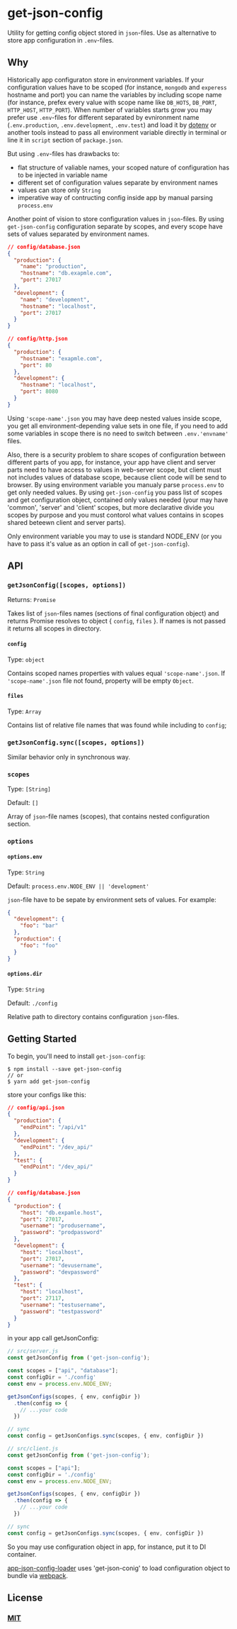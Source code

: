 <!-- [![npm][npm]][npm-url]
[![node][node]][node-url]
[![deps][deps]][deps-url]
[![tests][tests]][tests-url]
[![chat][chat]][chat-url] -->

# get-json-config

Utility for getting config object stored in `json`-files. Use as alternative to
store app configuration in `.env`-files.

## Why

Historically app configuraton store in environment variables. If your configuration values have to be scoped (for instance, `mongodb` and `experess` hostname and port) you can name the variables by including scope name (for instance, prefex every value with scope name like `DB_HOTS`, `DB_PORT`, `HTTP_HOST`, `HTTP_PORT`). When number of variables starts grow you may prefer use `.env`-files for different separated by evnironment name (`.env.production`, `.env.development`, `.env.test`) and load it by [dotenv] or another tools instead to pass all environment variable directly in terminal or line it in `script` section of `package.json`.

But using `.env`-files has drawbacks to:

- flat structure of valiable names, your scoped nature of configuration has to be injected in variable name
- different set of configuration values separate by environment names
- values can store only `String`
- imperative way of contructing config inside app by manual parsing `process.env`

Another point of vision to store configuration values in `json`-files. By using `get-json-config` configuration separate by scopes, and every scope have sets of values separated by environment names.

```json
// config/database.json
{
  "production": {
    "name": "production",
    "hostname": "db.exapmle.com",
    "port": 27017
  },
  "development": {
    "name": "development",
    "hostname": "localhost",
    "port": 27017
  }
}
```

```json
// config/http.json
{
  "production": {
    "hostname": "exapmle.com",
    "port": 80
  },
  "development": {
    "hostname": "localhost",
    "port": 8080
  }
}
```

Using `'scope-name'.json` you may have deep nested values inside scope, you get all environment-depending value sets in one file, if you need to add some variables in scope there is no need to switch between `.env.'envname'` files.

Also, there is a security problem to share scopes of configuration between different parts of you app, for instance, your app have client and server parts need to have access to values in web-server scope, but client must not includes values of database scope, because client code will be send to browser. By using environment variable you manualy parse `process.env` to get only needed values. By using `get-json-config` you pass list of scopes and get configuration object, contained only values needed (your may have 'common', 'server' and 'client' scopes, but more declarative divide you scopes by purpose and you must contorol what values contains in scopes shared beteewn client and server parts).

Only environment variable you may to use is standard NODE_ENV (or you have to pass it's value as an option in call of `get-json-config`).

## API

### `getJsonConfig([scopes, options])`

Returns: `Promise`

Takes list of `json`-files names (sections of final configuration object) and
returns Promise resolves to object { `config`, `files` }. If names is not passed it returns all scopes in directory.

#### `config`

Type: `object`

Contains scoped names properties with values equal `'scope-name'.json`. If `'scope-name'.json` file not found, property will be empty `Object`.

#### `files`

Type: `Array`

Contains list of relative file names that was found while including to `config`;

### `getJsonConfig.sync([scopes, options])`

Similar behavior only in synchronous way.

### `scopes`

Type: `[String]`

Default: `[]`

Array of `json`-file names (scopes), that contains nested configuration section.

### `options`

#### `options.env`

Type: `String`

Default: `process.env.NODE_ENV || 'development'`

`json`-file have to be sepate by environment sets of values. For example:

```json
{
  "development": {
    "foo": "bar"
  },
  "production": {
    "foo": "foo"
  }
}
```

#### `options.dir`

Type: `String`

Default: `./config`

Relative path to directory contains configuration `json`-files.

## Getting Started

To begin, you'll need to install `get-json-config`:

```console
$ npm install --save get-json-config
// or
$ yarn add get-json-config
```

store your configs like this:

```json
// config/api.json
{
  "production": {
    "endPoint": "/api/v1"
  },
  "development": {
    "endPoint": "/dev_api/"
  },
  "test": {
    "endPoint": "/dev_api/"
  }
}
```

```json
// config/database.json
{
  "production": {
    "host": "db.expamle.host",
    "port": 27017,
    "username": "produsername",
    "password": "prodpassword"
  },
  "development": {
    "host": "localhost",
    "port": 27017,
    "username": "devusername",
    "password": "devpassword"
  },
  "test": {
    "host": "localhost",
    "port": 27117,
    "username": "testusername",
    "password": "testpassword"
  }
}
```

in your app call getJsonConfig:

```js
// src/server.js
const getJsonConfig from ('get-json-config');

const scopes = ["api", "database"];
const configDir = './config'
const env = process.env.NODE_ENV;

getJsonConfigs(scopes, { env, configDir })
  .then(config => {
    // ...your code
  })

// sync
const config = getJsonConfigs.sync(scopes, { env, configDir })
```

```js
// src/client.js
const getJsonConfig from ('get-json-config');

const scopes = ["api"];
const configDir = './config'
const env = process.env.NODE_ENV;

getJsonConfigs(scopes, { env, configDir })
  .then(config => {
    // ...your code
  })

// sync
const config = getJsonConfigs.sync(scopes, { env, configDir })
```

So you may use configuration object in app, for instance, put it to DI container.

[app-json-config-loader] uses 'get-json-conig' to load configuration object to bundle via [webpack].

## License

### [MIT](./LICENSE)

<!-- [npm]: https://img.shields.io/npm/v/get-json-config.svg
[npm-url]: https://npmjs.com/package/get-json-config
[node]: https://img.shields.io/node/v/get-json-config.svg
[node-url]: https://nodejs.org
[deps]: https://david-dm.org/webpack-contrib/get-json-config.svg
[deps-url]: https://david-dm.org/webpack-contrib/get-json-config
[tests]: https://img.shields.io/circleci/project/github/webpack-contrib/get-json-config.svg
[tests-url]: https://circleci.com/gh/webpack-contrib/get-json-config
[cover]: https://codecov.io/gh/webpack-contrib/get-json-config/branch/master/graph/badge.svg
[cover-url]: https://codecov.io/gh/webpack-contrib/get-json-config
[chat]: https://img.shields.io/badge/gitter-webpack%2Fwebpack-brightgreen.svg
[chat-url]: https://gitter.im/webpack/webpack -->

[app-json-config-loader]: https://github.com/unmyke/app-json-config-loader
[webpack]: https://webpack.js.org/
[dotenv]: https://github.com/motdotla/dotenv
